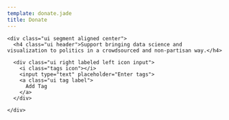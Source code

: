 ```yaml
---
template: donate.jade
title: Donate
---
```


<div id="d4a-donate">

  <div class="ui text container">

    <div class="ui segment aligned center">
      <h4 class="ui header">Support bringing data science and visualization to politics in a crowdsourced and non-partisan way.</h4>

      <div class="ui right labeled left icon input">
        <i class="tags icon"></i>
        <input type="text" placeholder="Enter tags">
        <a class="ui tag label">
          Add Tag
        </a>
      </div>

    </div>
  </div>

</div>
